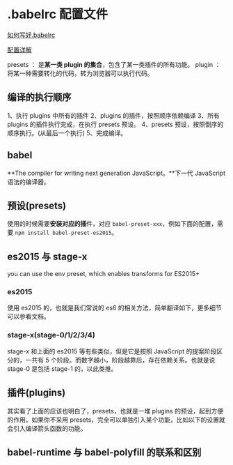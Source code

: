 # .babelrc 配置文件

[如何写好.babelrc](https://mp.weixin.qq.com/s?__biz=MzAxODE2MjM1MA==&mid=2651553196&idx=2&sn=d9aa131a0f5eb2fc817283c8fd72da1e&chksm=8025aa6db752237bc37551754448691279efeee097949c28b6eb5f26e8c38d5eff653e9adbea&scene=0#rd)

[配置详解](https://www.cnblogs.com/jiebba/p/9613248.html)

presets ： 是**某一类 plugin 的集合**，包含了某一类插件的所有功能。
plugin ： 将某一种需要转化的代码，转为浏览器可以执行代码。

## 编译的执行顺序

1、执行 plugins 中所有的插件
2、plugins 的插件，按照顺序依赖编译
3、所有 plugins 的插件执行完成，在执行 presets 预设。
4、presets 预设，按照倒序的顺序执行。(从最后一个执行)
5、完成编译。

## babel

**The compiler for writing next generation JavaScript。**下一代 JavaScript 语法的编译器。

## 预设(presets)

使用的时候需要**安装对应的插**件，对应 `babel-preset-xxx`，例如下面的配置，需要 `npm install babel-preset-es2015`。

## es2015 与 stage-x

you can use the env preset, which enables transforms for ES2015+

### es2015

使用 es2015 的，也就是我们常说的 es6 的相关方法，简单翻译如下，更多细节可以参看文档。

### stage-x(stage-0/1/2/3/4)

stage-x 和上面的 es2015 等有些类似，但是它是按照 JavaScript 的提案阶段区分的，一共有 5 个阶段。而数字越小，阶段越靠后，存在依赖关系。也就是说 stage-0 是包括 stage-1 的，以此类推。

## 插件(plugins)

其实看了上面的应该也明白了，presets，也就是一堆 plugins 的预设，起到方便的作用。如果你不采用 presets，完全可以单独引入某个功能，比如以下的设置就会引入编译箭头函数的功能。

## babel-runtime 与 babel-polyfill 的联系和区别
